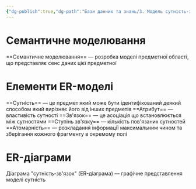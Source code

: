 ```yaml
---
{"dg-publish":true,"dg-path":"Бази данних та знань/3. Модель сутність-зв'язок.md","permalink":"/bazi-dannih-ta-znan/3-model-sutnist-zv-yazok/"}
---
```


# Семантичне моделювання

==Семантичне моделювання== — розробка моделі предметної області, що представляє сенс даних цієї предметної

# Елементи ER-моделі

==Сутність== — це предмет який може бути ідентифікований деякий способом який вирізняє його від інших предметів
==Атрибут== — властивість сутності
==Зв'язок== — це асоціація що встановлюється між сутностями
==Ступінь зв'язку== — кількість пов'язаних сутностей
==Атомарність== — розкладання інформації максимальним чином та зберігання кожного фрагменту в окремому полі

# ER-діаграми

Діаграма "сутність-зв'язок" (ER-діаграма) — графічне представлення моделі сутність
